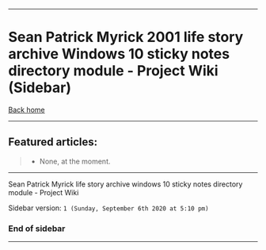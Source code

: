 
***

# Sean Patrick Myrick 2001 life story archive Windows 10 sticky notes directory module - Project Wiki (Sidebar)

[Back home](https://github.com/seanpm2001/SeansLifeArchive_Extras_Windows10StickyNotes/wiki/)

***

## Featured articles:

> * None, at the moment.

***

Sean Patrick Myrick life story archive windows 10 sticky notes directory module - Project Wiki

Sidebar version: `1 (Sunday, September 6th 2020 at 5:10 pm)`

### End of sidebar

***
